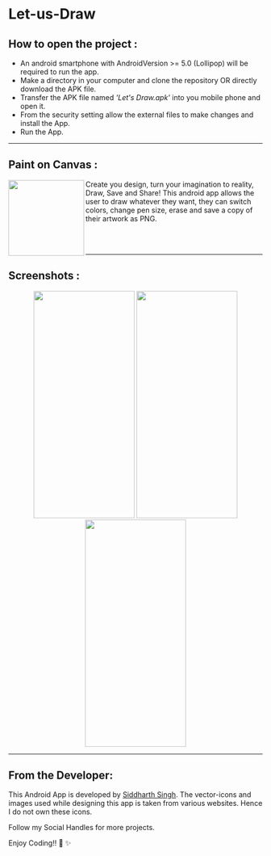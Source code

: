 # Let-us-Draw

## How to open the project :

- An android smartphone with AndroidVersion >= 5.0 (Lollipop) will be required to run the app.
- Make a directory in your computer and clone the repository OR directly download the APK file.
- Transfer the APK file named *'Let's Draw.apk'* into you mobile phone and open it.
- From the security setting allow the external files to make changes and install the App.
- Run the App.
---

## Paint on Canvas :
<img align="left" width="150" height="150" src="https://user-images.githubusercontent.com/72121163/139789803-0664dfd9-76b2-46ed-9b17-2dfcd96595e7.png">
<p>
  Create you design, turn your imagination to reality, Draw, Save and Share! This android app allows the user to draw whatever they want, they can switch colors, change pen size,   erase and save a copy of their artwork as PNG. 
</p>

<br></br>

---

## Screenshots :

 <p align="center">
  <img width="200" height="450" src="https://user-images.githubusercontent.com/72121163/139790235-98f3036b-d71f-40aa-8b63-1d9315553997.jpg">
  <img width="200" height="450" src="https://user-images.githubusercontent.com/72121163/139790238-b0d922ee-2d57-4018-a4c9-092b8f40b83c.jpg">
  <img width="200" height="450" src="https://user-images.githubusercontent.com/72121163/139790241-85ba1f8d-2e22-4177-9f48-21c96f065dc5.jpg">
</p>

---

## From the Developer:

This Android App is developed by <a target="_blank" href="https://siddydevelops.github.io/">Siddharth Singh<a/>. The vector-icons and images used while designing this app is taken from various websites. Hence I do not own these icons.

Follow my Social Handles for more projects.

Enjoy Coding!! 🚀 ✨
